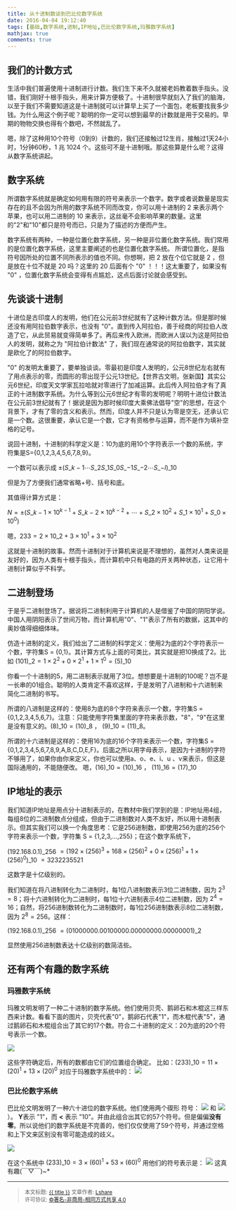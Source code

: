 ```yaml
---
title: 从十进制数谈到巴比伦数字系统
date: 2016-04-04 19:12:40
tags: [基础,数字系统,进制,IP地址,巴比伦数字系统,玛雅数字系统]
mathjax: true
comments: true
---
```


## 我们的计数方式

生活中我们普遍使用十进制进行计数。我们生下来不久就被老妈教着数手指头。没错，我们刚好十根手指头，用来计算方便极了。十进制很早就刻入了我们的脑海，以至于我们不需要知道这是十进制就可以计算早上买了一个面包，老板要找我多少钱。为什么用这个例子呢？聪明的你一定可以想到最早的计数就是用于交易的。早期的物物交换也得有个数吧，不然就乱了。

嗯，除了这种用10个符号（0到9）计数的，我们还接触过12生肖，接触过1天24小时，1分钟60秒，1 兆 1024 个。这些可不是十进制哦。那这些算是什么呢？这得从数字系统讲起。

## 数字系统

所谓数字系统就是确定如何用有限的符号来表示一个数字。数字或者说数量是现实存在的且不会因为所用的数字系统不同而改变，你可以用十进制的 2 来表示两个苹果，也可以用二进制的 10 来表示，这丝毫不会影响苹果的数量。这里的"2"和"10"都只是符号而已，只是为了描述的方便而产生。

数字系统有两种，一种是位置化数字系统，另一种是非位置化数字系统。我们常用的是位置化数字系统，这里主要阐述的也是位置化数字系统。
所谓位置化，是指符号因所处的位置不同所表示的值也不同。你想啊，把 2 放在个位它就是 2 ，但是放在十位不就是 20 吗？这里的 20 后面有个 "0" ！！！这太重要了，如果没有 "0" ，位置化数字系统会变得有点尴尬，这点后面讨论就会感受到。

## 先谈谈十进制

十进位是古印度人的发明，他们在公元前3世纪就有了这种计数方法。但是那时候还没有用阿拉伯数字表示，也没有 "0"。直到传入阿拉伯，善于经商的阿拉伯人改造了它，从此贸易就变得简单多了。再后来传入欧洲，而欧洲人误以为这是阿拉伯人的发明，就称之为 "阿拉伯计数法" 了，我们现在通常说的阿拉伯数字，其实就是欧化了的阿拉伯数字。

"0" 的发明太重要了，要单独谈谈。零最初是印度人发明的，公元8世纪左右就有了用点表示的零，而圆形的零出现于公元13世纪。【世界古文明，张新国】其实公元6世纪，印度天文学家瓦拉哈就对零进行了加减运算。此后传入阿拉伯才有了真正的十进制数字系统。为什么等到公元6世纪才有零的发明呢？明明十进位计数法在公元前3世纪就有了！据说是因为那时候印度大乘佛法倡导"空"的思想，在这个背景下，才有了零的含义和表示。然而，印度人并不只是认为零是空无，还承认它是一个数。这很重要，承认它是一个数，它才有资格参与运算，而不是作为填补空格的记号。

说回十进制，十进制的科学定义是：10为底的用10个字符表示一个数的系统，字符集是S={0,1,2,3,4,5,6,7,8,9}。

一个数可以表示成 $\pm(S\_{k-1}\cdots{S\_{2}}{S\_{1}}{S\_{0}}{S\_{-1}}{S\_{-2}}\cdots{S\_{-l})\_{10}}$

但是为了方便我们通常省略+号、括号和底。

其值得计算方式是：

$N = \pm(S\_{k-1}\times10^{k-1}+S\_{k-2}\times10^{k-2}+\cdots+S\_{2}\times10^{2}+S\_{1}\times10^{1}+S\_{0}\times10^{0})$

嗯，$233 = 2\times10\_{2}+3\times10^{1}+3\times10^{2}$

这就是十进制的故事。然而十进制对于计算机来说是不理想的，虽然对人类来说是友好的，因为人类有十根手指头，而计算机中只有电路的开关两种状态，让它用十进制计算似乎不科学。

## 二进制登场

于是乎二进制登场了。据说将二进制利用于计算机的人是借鉴了中国的阴阳学说。中国人用阴阳表示了世间万物，而计算机用"0"、"1"表示了所有的数据，这其中的奥妙值得细细体味。

仿造十进制的定义，我们给出了二进制的科学定义：使用2为底的2个字符表示一个数，字符集S = {0,1}。其计算方式与上面的可类比，其实就是把10换成了2。比如 $(101)\_{2} = 1\times2^{2}+0\times2^{1}+1\times1^{0} = (5)\_{10}$

你看一个十进制的5，用二进制表示就用了3位。想想要是十进制的100呢？岂不是一长串的01组合。聪明的人类肯定不喜欢这样，于是发明了八进制和十六进制来简化二进制的书写。

所谓的八进制是这样的：使用8为底的8个字符来表示一个数，字符集S = {0,1,2,3,4,5,6,7}。注意：只能使用字符集里面的字符来表示数，"8"，"9"在这里是没有意义的。$(8)\_{10} = (10)\_{8}$ ， $(9)\_{10} = (11)\_{8}$。

所谓的十六进制是这样的：使用16为底的16个字符来表示一个数，字符集S = {0,1,2,3,4,5,6,7,8,9,A,B,C,D,E,F}。后面之所以用字母表示，是因为十进制的字符不够用了，如果你由你来定义，你也可以使用a、o、e、i、u 、v来表示，但这是国际通用的，不能随便改。
嗯，$(16)\_{10} = (10)\_{16}$ ， $(11)\_{16} = (17)\_{10}$

## IP地址的表示

我们知道IP地址是用点分十进制表示的，在教材中我们学到的是：IP地址用4组，每组8位的二进制数点分组成，但由于二进制数对人类不友好，所以用十进制表示。但其实我们可以换一个角度思考：它是256进制数，即使用256为底的256个字符来表示一个数，字符集 S = {1,2,3,...,255}；在这个数字系统下，

$(192.168.0.1)\_{256}$
$= (192\times(256)^{3}+168\times(256)^{2}+0\times(256)^1+1\times(256)^{0})\_{10}$
$= 3232235521$

这数字是十亿级别的。

我们知道在将八进制转化为二进制时，每1位八进制数表示3位二进制数，因为  $2^{3} = 8$；将十六进制转化为二进制时，每1位十六进制表示4位二进制数，因为 $2^{4} = 16$；自然，将256进制数转化为二进制数时，每1位256进制数表示8位二进制数，因为 $2^{8}=256$。这样： 

$(192.168.0.1)\_{256}$
$= (01000000.00100000.00000000.00000001)\_{2}$

显然使用256进制数表达十亿级别的数简洁些。

## 还有两个有趣的数字系统

### 玛雅数字系统

玛雅文明发明了一种二十进制的数字系统。他们使用贝壳、鹅卵石和木棍这三样东西来计数。看看下面的图片，贝壳代表"0"，鹅卵石代表"1"，而木棍代表"5"，通过鹅卵石和木棍组合出了其它的17个数。符合二十进制的定义：20为底的20个符号表示一个数。

![](http://7xskuq.com2.z0.glb.clouddn.com/16-4-5/99649547.jpg)

这些字符确定后，所有的数都由它们的位置组合确定。
比如：$(233)\_{10} = 11\times(20)^1+13\times(20)^0$
对应于玛雅数字系统中的：
![](http://7xskuq.com2.z0.glb.clouddn.com/16-4-5/37673663.jpg)

### 巴比伦数字系统

巴比伦文明发明了一种六十进位的数字系统。他们使用两个碶形
符号：
![](https://upload.wikimedia.org/wikipedia/commons/thumb/5/5d/Babylonian_1.svg/20px-Babylonian_1.svg.png) 
和
 ![](https://upload.wikimedia.org/wikipedia/commons/thumb/5/56/Babylonian_10.svg/20px-Babylonian_10.svg.png)）。
 **Y**表示 "1"，而 **<** 表示 "10"。并由此组合出其它的57个符号。但是偏偏**没有零**。所以说他们的数字系统是不完善的，他们仅仅使用了59个符号，并通过空格和上下文来区别没有零可能造成的歧义。

![](http://7xskuq.com2.z0.glb.clouddn.com/16-4-5/74882334.jpg)

在这个系统中 $(233)\_{10} = 3\times(60)^1+53\times(60)^0$
用他们的符号表示是：
![](http://7xskuq.com2.z0.glb.clouddn.com/16-4-5/84746396.jpg)
这真有趣(￣▽￣)~*

----------------

><span style="font-size:12px">本文标题: <a href="{{ permalink }}">{{ title }}</a>
文章作者: <a href="http://linlshare.github.io/">Lshare</a>  
许可协议: <a rel="license" href="http://creativecommons.org/licenses/by-nc-sa/4.0/">©署名-非商用-相同方式共享 4.0</a></span>